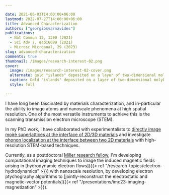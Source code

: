 ```yaml
---

date: 2021-06-03T14:00:00+06:00
lastmod: 2022-07-27T14:00:00+06:00
title: Advanced Characterization
authors: ["georgiosvarnavides"]
publications:
  - Nat Commun 12, 1290 (2021)
  - Sci Adv 7, eabi6699 (2021)
  - Microsc Microanal, 29 (2023)
slug: advanced-characterization
comments: true
thumbnail: /images/research-interest-02.png
cover:
  image: /images/research-interest-02-cover.png
  alternate: gold "islands" deposited on a layer of two-dimensional molybdenum disulfide, imaged using HAADF and iDPC STEM techniques
  caption: Gold "islands" deposited on a layer of two-dimensional molybdenum disulfide, imaged using HAADF and iDPC STEM techniques, showing the (apparent) 18A and 32A moire cells respectively.
  style: full

---
```


I have long been fascinated by materials characterization, and in-particular the ability to image atoms and nanoscale phenomena at high spatial resolution.
One of the most versatile instruments to achieve this is the scanning transmission electron microscope (STEM).

In my PhD work, I have collaborated with experimentalists to [directly image moir&#232; superlattices at the interface of 2D/3D materials](https://news.mit.edu/2021/2d-3d-materials-electronic-microscope-0226) and investigate [phonon localization at the interface between two 2D materials](https://www.seas.harvard.edu/news/2021/10/pinpointing-exact-positions-atoms-2d-materials) with high-resolution STEM-based techniques.

Currently, as a postdoctoral [Miller research fellow](https://miller.berkeley.edu/fellowship/members/current-miller-fellows), I'm developing computational imaging techniques to image the induced magnetic fields arising in [hydrodynamic electron flows]({{< ref "/research-topics/electron-hydrodynamics" >}}) with nanoscale resolution, by developing electron ptychography algorithms to [jointly-reconstruct the electrostatic and magnetic-vector potentials]({{< ref "/presentations/imc23-imaging-magnetization" >}}).
